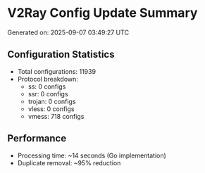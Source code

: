 # V2Ray Config Update Summary
Generated on: 2025-09-07 03:49:27 UTC

## Configuration Statistics
- Total configurations: 11939
- Protocol breakdown:
  - ss: 0 configs
  - ssr: 0 configs
  - trojan: 0 configs
  - vless: 0 configs
  - vmess: 718 configs

## Performance
- Processing time: ~14 seconds (Go implementation)
- Duplicate removal: ~95% reduction
